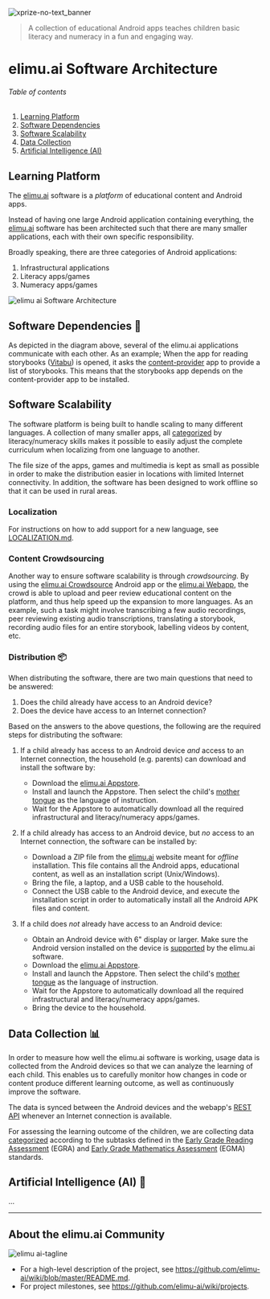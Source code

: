 ![xprize-no-text_banner](https://user-images.githubusercontent.com/15718174/82723985-51250780-9d05-11ea-8fc6-e800d9b414eb.png)
> A collection of educational Android apps teaches children basic literacy and numeracy in a fun and engaging way.

# elimu.ai Software Architecture

###### Table of contents
  1. [Learning Platform](#learning-platform)
  1. [Software Dependencies](#dependencies)
  1. [Software Scalability](#scalability)
  1. [Data Collection](#data-collection)
  1. [Artificial Intelligence (AI)](#ai)


<a name="learning-platform"></a>
## Learning Platform

The [elimu.ai](http://elimu.ai) software is a _platform_ of educational content and Android apps.

Instead of having one large Android application containing everything, the [elimu.ai](http://elimu.ai) software has been architected such that there are many smaller applications, each with their own specific responsibility.

Broadly speaking, there are three categories of Android applications:
  1. Infrastructural applications
  1. Literacy apps/games
  1. Numeracy apps/games

![elimu ai Software Architecture](https://user-images.githubusercontent.com/15718174/82879896-30acb580-9f70-11ea-9489-b6a9a37e89bb.png)


<a name="dependencies"></a>
## Software Dependencies 🔄

As depicted in the diagram above, several of the elimu.ai applications communicate with each other. As an example; When the app for reading storybooks ([Vitabu](https://github.com/elimu-ai/vitabu)) is opened, it asks the [content-provider](https://github.com/elimu-ai/content-provider) app to provide a list of storybooks. This means that the storybooks app depends on the content-provider app to be installed.


<a name="scalability"></a>
## Software Scalability

The software platform is being built to handle scaling to many different languages. A collection of many smaller apps, all [categorized](https://github.com/elimu-ai/launcher/blob/master/README.md#pedagogy) by literacy/numeracy skills makes it possible to easily adjust the complete curriculum when localizing from one language to another.

The file size of the apps, games and multimedia is kept as small as possible in order to make the distribution easier in locations with limited Internet connectivity. In addition, the software has been designed to work offline so that it can be used in rural areas.

### Localization

For instructions on how to add support for a new language, see [LOCALIZATION.md](LOCALIZATION.md).


### Content Crowdsourcing

Another way to ensure software scalability is through _crowdsourcing_. By using the [elimu.ai Crowdsource](https://github.com/elimu-ai/crowdsource) Android app or the [elimu.ai Webapp](https://github.com/elimu-ai/webapp), the crowd is able to upload and peer review educational content on the platform, and thus help speed up the expansion to more languages. As an example, such a task might involve transcribing a few audio recordings, peer reviewing existing audio transcriptions, translating a storybook, recording audio files for an entire storybook, labelling videos by content, etc.


### Distribution 📦

When distributing the software, there are two main questions that need to be answered:
   1. Does the child already have access to an Android device?
   1. Does the device have access to an Internet connection?

Based on the answers to the above questions, the following are the required steps for distributing the software:

1. If a child already has access to an Android device _and_ access to an Internet connection, the household (e.g. parents) can download and install the software by:
   * Download the [elimu.ai Appstore](https://github.com/elimu-ai/appstore).
   * Install and launch the Appstore. Then select the child's [mother tongue](PEDAGOGY.md) as the language of instruction.
   * Wait for the Appstore to automatically download all the required infrastructural and literacy/numeracy apps/games.

1. If a child already has access to an Android device, but _no_ access to an Internet connection, the software can be installed by:
   * Download a ZIP file from the [elimu.ai](http://elimu.ai) website meant for _offline_ installation. This file contains all the Android apps, educational content, as well as an installation script (Unix/Windows).
   * Bring the file, a laptop, and a USB cable to the household.
   * Connect the USB cable to the Android device, and execute the installation script in order to automatically install all the Android APK files and content.

1. If a child does _not_ already have access to an Android device:
   * Obtain an Android device with 6" display or larger. Make sure the Android version installed on the device is [supported](https://github.com/elimu-ai/appstore#what-devices-are-being-used) by the elimu.ai software.
   * Download the [elimu.ai Appstore](https://github.com/elimu-ai/appstore).
   * Install and launch the Appstore. Then select the child's [mother tongue](PEDAGOGY.md) as the language of instruction.
   * Wait for the Appstore to automatically download all the required infrastructural and literacy/numeracy apps/games.
   * Bring the device to the household.


<a name="data-collection"></a>
## Data Collection 📊

In order to measure how well the elimu.ai software is working, usage data is collected from the Android devices so that we can analyze the learning of each child. This enables us to carefully monitor how changes in code or content produce different learning outcome, as well as continuously improve the software.

The data is synced between the Android devices and the webapp's [REST API](https://github.com/elimu-ai/webapp/tree/master/src/main/java/ai/elimu/rest) whenever an Internet connection is available.

For assessing the learning outcome of the children, we are collecting data [categorized](https://github.com/elimu-ai/launcher/blob/master/README.md#pedagogy) according to the subtasks defined in the [Early Grade Reading Assessment](https://globalreadingnetwork.net/resources/early-grade-reading-assessment-egra-toolkit-second-edition) (EGRA) and [Early Grade Mathematics Assessment](https://www.globalpartnership.org/content/early-grade-mathematics-assessment-egma-conceptual-framework-based-mathematics-skills) (EGMA) standards.


<a name="ai"></a>
## Artificial Intelligence (AI) 🤖

...


---

## About the elimu.ai Community

![elimu ai-tagline](https://user-images.githubusercontent.com/15718174/54360503-e8e88980-465c-11e9-9792-32b513105cf3.png)

 * For a high-level description of the project, see https://github.com/elimu-ai/wiki/blob/master/README.md.
 * For project milestones, see https://github.com/elimu-ai/wiki/projects.
